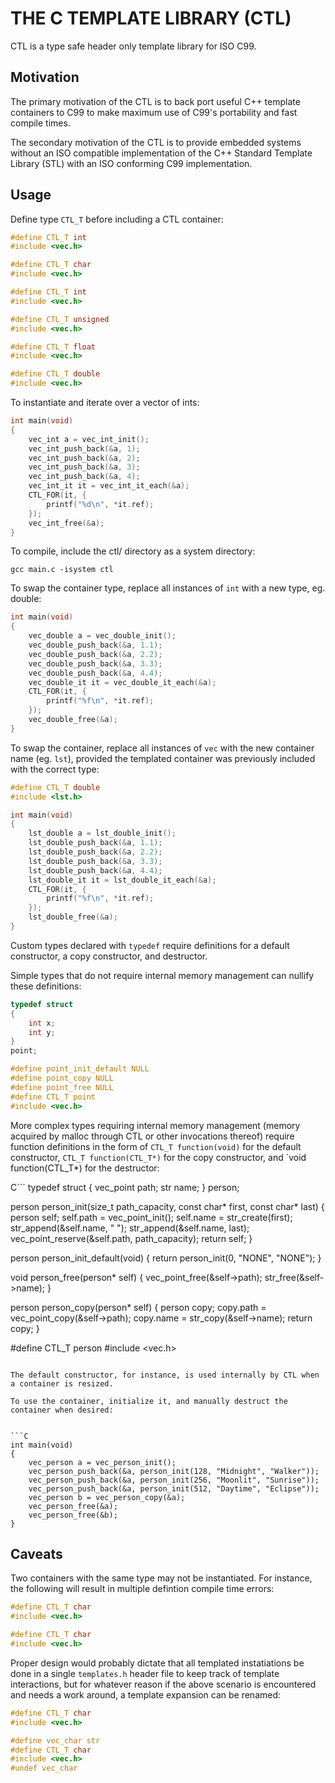 # THE C TEMPLATE LIBRARY (CTL)

CTL is a type safe header only template library for ISO C99.

## Motivation

The primary motivation of the CTL is to back port useful C++ template containers
to C99 to make maximum use of C99's portability and fast compile times.

The secondary motivation of the CTL is to provide embedded systems without an ISO compatible
implementation of the C++ Standard Template Library (STL) with an ISO conforming
C99 implementation.

## Usage

Define type `CTL_T` before including a CTL container:

```C
#define CTL_T int
#include <vec.h>

#define CTL_T char
#include <vec.h>

#define CTL_T int
#include <vec.h>

#define CTL_T unsigned
#include <vec.h>

#define CTL_T float
#include <vec.h>

#define CTL_T double
#include <vec.h>

```

To instantiate and iterate over a vector of ints:

```C
int main(void)
{
    vec_int a = vec_int_init();
    vec_int_push_back(&a, 1);
    vec_int_push_back(&a, 2);
    vec_int_push_back(&a, 3);
    vec_int_push_back(&a, 4);
    vec_int_it it = vec_int_it_each(&a);
    CTL_FOR(it, {
        printf("%d\n", *it.ref);
    });
    vec_int_free(&a);
}
```

To compile, include the ctl/ directory as a system directory:

    gcc main.c -isystem ctl

To swap the container type, replace all instances of `int` with a new type, eg. double:

```C
int main(void)
{
    vec_double a = vec_double_init();
    vec_double_push_back(&a, 1.1);
    vec_double_push_back(&a, 2.2);
    vec_double_push_back(&a, 3.3);
    vec_double_push_back(&a, 4.4);
    vec_double_it it = vec_double_it_each(&a);
    CTL_FOR(it, {
        printf("%f\n", *it.ref);
    });
    vec_double_free(&a);
}
```

To swap the container, replace all instances of `vec` with the new container name (eg. `lst`),
provided the templated container was previously included with the correct type:

```C
#define CTL_T double
#include <lst.h>

int main(void)
{
    lst_double a = lst_double_init();
    lst_double_push_back(&a, 1.1);
    lst_double_push_back(&a, 2.2);
    lst_double_push_back(&a, 3.3);
    lst_double_push_back(&a, 4.4);
    lst_double_it it = lst_double_it_each(&a);
    CTL_FOR(it, {
        printf("%f\n", *it.ref);
    });
    lst_double_free(&a);
}
```

Custom types declared with `typedef` require definitions for a default constructor,
a copy constructor, and destructor.

Simple types that do not require internal memory management can nullify these
definitions:

```C
typedef struct
{
    int x;
    int y;
}
point;

#define point_init_default NULL
#define point_copy NULL
#define point_free NULL
#define CTL_T point
#include <vec.h>
```

More complex types requiring internal memory management (memory acquired
by malloc through CTL or other invocations thereof) require function definitions in
the form of `CTL_T function(void)` for the default constructor,
`CTL_T function(CTL_T*)` for the copy constructor, and `void function(CTL_T*) for the destructor:

C```
typedef struct
{
    vec_point path;
    str name;
}
person;

person
person_init(size_t path_capacity, const char* first, const char* last)
{
    person self;
    self.path = vec_point_init();
    self.name = str_create(first);
    str_append(&self.name, " ");
    str_append(&self.name, last);
    vec_point_reserve(&self.path, path_capacity);
    return self;
}

person
person_init_default(void)
{
    return person_init(0, "NONE", "NONE");
}

void
person_free(person* self)
{
    vec_point_free(&self->path);
    str_free(&self->name);
}

person
person_copy(person* self)
{
    person copy;
    copy.path = vec_point_copy(&self->path);
    copy.name = str_copy(&self->name);
    return copy;
}

#define CTL_T person
#include <vec.h>
```

The default constructor, for instance, is used internally by CTL when a container is resized.

To use the container, initialize it, and manually destruct the container when desired:


```C
int main(void)
{
    vec_person a = vec_person_init();
    vec_person_push_back(&a, person_init(128, "Midnight", "Walker"));
    vec_person_push_back(&a, person_init(256, "Moonlit", "Sunrise"));
    vec_person_push_back(&a, person_init(512, "Daytime", "Eclipse"));
    vec_person b = vec_person_copy(&a);
    vec_person_free(&a);
    vec_person_free(&b);
}
```

## Caveats

Two containers with the same type may not be instantiated. For instance, the following
will result in multiple defintion compile time errors:

```C
#define CTL_T char
#include <vec.h>

#define CTL_T char
#include <vec.h>
```

Proper design would probably dictate that all templated instatiations be done in a single
`templates.h` header file to keep track of template interactions, but for whatever reason
if the above scenario is encountered and needs a work around, a template expansion can be renamed:

```C
#define CTL_T char
#include <vec.h>

#define vec_char str
#define CTL_T char
#include <vec.h>
#undef vec_char
```
